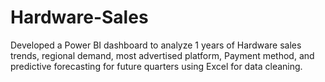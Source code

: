 # Hardware-Sales
Developed a Power BI dashboard to analyze 1 years of Hardware sales trends, regional demand, most advertised platform, Payment method,  and predictive forecasting for future quarters using Excel for data cleaning.
